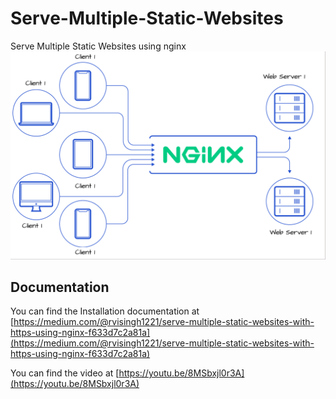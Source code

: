 # Serve-Multiple-Static-Websites
Serve Multiple Static Websites using nginx
![Architecture](docs/nginx.png)
## Documentation

You can find the Installation documentation at [https://medium.com/@rvisingh1221/serve-multiple-static-websites-with-https-using-nginx-f633d7c2a81a](https://medium.com/@rvisingh1221/serve-multiple-static-websites-with-https-using-nginx-f633d7c2a81a)

You can find the video at [https://youtu.be/8MSbxjl0r3A](https://youtu.be/8MSbxjl0r3A)
